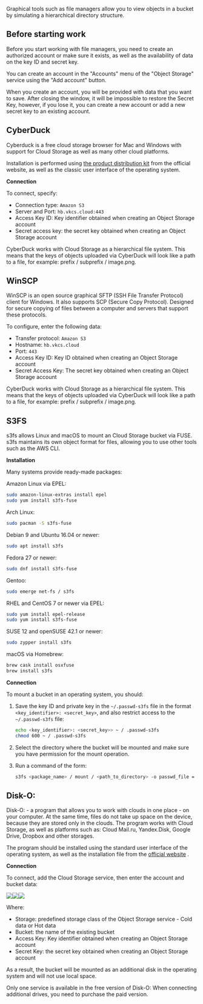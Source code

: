 Graphical tools such as file managers allow you to view objects in a bucket by simulating a hierarchical directory structure.

## Before starting work

Before you start working with file managers, you need to create an authorized account or make sure it exists, as well as the availability of data on the key ID and secret key.

You can create an account in the "Accounts" menu of the "Object Storage" service using the "Add account" button.

When you create an account, you will be provided with data that you want to save. After closing the window, it will be impossible to restore the Secret Key, however, if you lose it, you can create a new account or add a new secret key to an existing account.

## CyberDuck

Cyberduck is a free cloud storage browser for Mac and Windows with support for Cloud Storage as well as many other cloud platforms.

Installation is performed using [the product distribution kit](https://cyberduck.io/download) from the official website, as well as the classic user interface of the operating system.

**Connection**

To connect, specify:

- Connection type: `Amazon S3`
- Server and Port: `hb.vkcs.cloud:443`
- Access Key ID: Key identifier obtained when creating an Object Storage account
- Secret access key: the secret key obtained when creating an Object Storage account

<info>

CyberDuck works with Cloud Storage as a hierarchical file system. This means that the keys of objects uploaded via CyberDuck will look like a path to a file, for example: prefix / subprefix / image.png.

</info>

## WinSCP

WinSCP is an open source graphical SFTP (SSH File Transfer Protocol) client for Windows. It also supports SCP (Secure Copy Protocol). Designed for secure copying of files between a computer and servers that support these protocols.

To configure, enter the following data:

- Transfer protocol: `Amazon S3`
- Hostname: `hb.vkcs.cloud`
- Port: `443`
- Access Key ID: Key ID obtained when creating an Object Storage account
- Secret Access Key: The secret key obtained when creating an Object Storage account

<info>

CyberDuck works with Cloud Storage as a hierarchical file system. This means that the keys of objects uploaded via CyberDuck will look like a path to a file, for example: prefix / subprefix / image.png.

</info>

## S3FS

s3fs allows Linux and macOS to mount an Cloud Storage bucket via FUSE. s3fs maintains its own object format for files, allowing you to use other tools such as the AWS CLI.

**Installation**

Many systems provide ready-made packages:

Amazon Linux via EPEL:

```bash
sudo amazon-linux-extras install epel
sudo yum install s3fs-fuse
```

Arch Linux:

```bash
sudo pacman -S s3fs-fuse
```

Debian 9 and Ubuntu 16.04 or newer:

```bash
sudo apt install s3fs
```

Fedora 27 or newer:

```bash
sudo dnf install s3fs-fuse
```

Gentoo:

```bash
sudo emerge net-fs / s3fs
```

RHEL and CentOS 7 or newer via EPEL:

```bash
sudo yum install epel-release
sudo yum install s3fs-fuse
```

SUSE 12 and openSUSE 42.1 or newer:

```bash
sudo zypper install s3fs
```

macOS via Homebrew:

```bash
brew cask install osxfuse
brew install s3fs
```

**Connection**

To mount a bucket in an operating system, you should:

1.  Save the key ID and private key in the `~/.passwd-s3fs` file in the format `<key_identifier>: <secret_key>`, and also restrict access to the `~/.passwd-s3fs` file:

    ```bash
    echo <key_identifier>: <secret_key>> ~ / .passwd-s3fs
    chmod 600 ~ / .passwd-s3fs
    ```

2.  Select the directory where the bucket will be mounted and make sure you have permission for the mount operation.
3.  Run a command of the form:

    ```bash
    s3fs <package_name> / mount / <path_to_directory> -o passwd_file = ~ / .passwd-s3fs -o url = http: //hb.vkcs.cloud -o use_path_request_style
    ```

## Disk-O:

Disk-O: - a program that allows you to work with clouds in one place - on your computer. At the same time, files do not take up space on the device, because they are stored only in the clouds. The program works with Cloud Storage, as well as platforms such as: Cloud Mail.ru, Yandex.Disk, Google Drive, Dropbox and other storages.

The program should be installed using the standard user interface of the operating system, as well as the installation file from the [official website](https://disk-o.cloud/ru/) .

**Connection**

To connect, add the Cloud Storage service, then enter the account and bucket data:

![](./assets/1598241269853-1598241269853.png)![](./assets/1598241303899-1598241303899.png)![](./assets/1598241345195-1598241345195.png)

Where:

- Storage: predefined storage class of the Object Storage service - Cold data or Hot data
- Bucket: the name of the existing bucket
- Access Key: Key identifier obtained when creating an Object Storage account
- Secret Key: the secret key obtained when creating an Object Storage account

As a result, the bucket will be mounted as an additional disk in the operating system and will not use local space.

<warn>

Only one service is available in the free version of Disk-O: When connecting additional drives, you need to purchase the paid version.

</warn>
